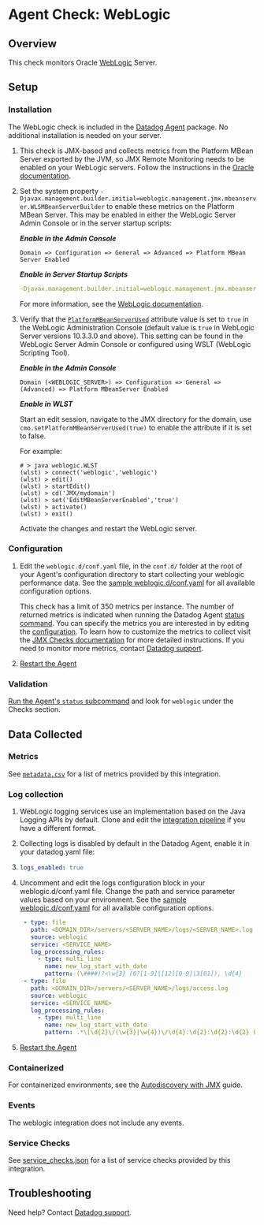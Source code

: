 # Agent Check: WebLogic

## Overview

This check monitors Oracle [WebLogic][1] Server. 

## Setup

### Installation

The WebLogic check is included in the [Datadog Agent][2] package.
No additional installation is needed on your server.

1. This check is JMX-based and collects metrics from the Platform MBean Server exported by the JVM, so JMX Remote Monitoring needs to be enabled on your WebLogic servers. Follow the instructions in the [Oracle documentation][8].

2. Set the system property `-Djavax.management.builder.initial=weblogic.management.jmx.mbeanserver.WLSMBeanServerBuilder` to enable these metrics on the Platform MBean Server. This may be enabled in either the WebLogic Server Admin Console or in the server startup scripts:


   _**Enable in the Admin Console**_

   ```
   Domain => Configuration => General => Advanced => Platform MBean Server Enabled
   ```

   _**Enable in Server Startup Scripts**_
 
   ```yaml
   -Djavax.management.builder.initial=weblogic.management.jmx.mbeanserver.WLSMBeanServerBuilder
   ```
      
   For more information, see the [WebLogic documentation][13].


3. Verify that the [`PlatformMBeanServerUsed`][9] attribute value is set to `true` in the WebLogic Administration Console (default value is `true` in WebLogic Server versions 10.3.3.0 and above). This setting can be found in the WebLogic Server Admin Console or configured using WSLT (WebLogic Scripting Tool). 

   _**Enable in the Admin Console**_

   ```
   Domain (<WEBLOGIC_SERVER>) => Configuration => General => (Advanced) => Platform MBeanServer Enabled
   ```
   
   _**Enable in WLST**_

   Start an edit session, navigate to the JMX directory for the domain, use `cmo.setPlatformMBeanServerUsed(true)` to enable the attribute if it is set to false.

   For example:
   ```
   # > java weblogic.WLST
   (wlst) > connect('weblogic','weblogic')
   (wlst) > edit()
   (wlst) > startEdit()
   (wlst) > cd('JMX/mydomain')
   (wlst) > set('EditMBeanServerEnabled','true')
   (wlst) > activate()
   (wlst) > exit()
   ```

   Activate the changes and restart the WebLogic server.

### Configuration

1. Edit the `weblogic.d/conf.yaml` file, in the `conf.d/` folder at the root of your
   Agent's configuration directory to start collecting your weblogic performance data.
   See the [sample weblogic.d/conf.yaml][2] for all available configuration options.

   This check has a limit of 350 metrics per instance. The number of returned metrics is indicated when running the Datadog Agent [status command][3].
   You can specify the metrics you are interested in by editing the [configuration][2].
   To learn how to customize the metrics to collect visit the [JMX Checks documentation][4] for more detailed instructions.
   If you need to monitor more metrics, contact [Datadog support][5].

2. [Restart the Agent][6]

### Validation

[Run the Agent's `status` subcommand][3] and look for `weblogic` under the Checks section.

## Data Collected

### Metrics

See [`metadata.csv`][10] for a list of metrics provided by this integration.  

### Log collection

1. WebLogic logging services use an implementation based on the Java Logging APIs by default. Clone and edit the [integration pipeline][11] if you have a different format.

2. Collecting logs is disabled by default in the Datadog Agent, enable it in your datadog.yaml file:
3. 
   ```yaml
   logs_enabled: true
   ```
   
3. Uncomment and edit the logs configuration block in your weblogic.d/conf.yaml file. Change the path and service parameter values based on your environment. See the [sample weblogic.d/conf.yaml][2] for all available configuration options.
   ```yaml
    - type: file
      path: <DOMAIN_DIR>/servers/<SERVER_NAME>/logs/<SERVER_NAME>.log
      source: weblogic
      service: <SERVICE_NAME>
      log_processing_rules:
        - type: multi_line
          name: new_log_start_with_date
          pattern: (\####)?<\w{3} (0?[1-9]|[12][0-9]|3[01]), \d{4}
    - type: file
      path: <DOMAIN_DIR>/servers/<SERVER_NAME>/logs/access.log
      source: weblogic
      service: <SERVICE_NAME>
      log_processing_rules:
        - type: multi_line
          name: new_log_start_with_date
          pattern: .*\[\d{2}\/(\w{3}|\w{4})\/\d{4}:\d{2}:\d{2}:\d{2} (\+|-)\d{4}\]
   ```
4. [Restart the Agent][6]

### Containerized
For containerized environments, see the [Autodiscovery with JMX][12] guide.

### Events

The weblogic integration does not include any events.

### Service Checks

See [service_checks.json][7] for a list of service checks provided by this integration.

## Troubleshooting

Need help? Contact [Datadog support][5].


[1]: https://docs.datadoghq.com/integrations/weblogic/?tab=host#pagetitle
[2]: https://github.com/DataDog/integrations-core/blob/master/weblogic/datadog_checks/weblogic/data/conf.yaml.example
[3]: https://docs.datadoghq.com/agent/guide/agent-commands/#agent-status-and-information
[4]: https://docs.datadoghq.com/integrations/java/
[5]: https://docs.datadoghq.com/help/
[6]: https://docs.datadoghq.com/agent/guide/agent-commands/#start-stop-and-restart-the-agent
[7]: https://github.com/DataDog/integrations-core/blob/master/weblogic/assets/service_checks.json
[8]: https://docs.oracle.com/javase/8/docs/technotes/guides/management/agent.html#gdenl
[9]: https://docs.oracle.com/en/middleware/standalone/weblogic-server/14.1.1.0/jmxcu/understandwls.html#GUID-1D2E290E-F762-44A8-99C2-EB857EB12387
[10]: https://github.com/DataDog/integrations-core/blob/master/weblogic/metadata.csv
[11]: https://docs.datadoghq.com/logs/processing/#integration-pipelines 
[12]: https://docs.datadoghq.com/agent/guide/autodiscovery-with-jmx/?tab=containerizedagent
[13]: https://support.oracle.com/cloud/faces/DocumentDisplay?_afrLoop=308314682308664&_afrWindowMode=0&id=1465052.1&_adf.ctrl-state=10ue97j4er_4
